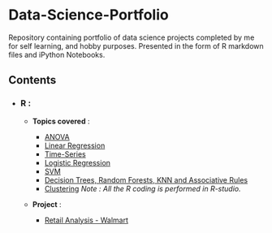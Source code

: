 # Data-Science-Portfolio

Repository containing portfolio of data science projects completed by me for self learning, and hobby purposes. Presented in the form of R markdown files and iPython Notebooks.

## Contents
- ### R :
 
  - __Topics covered__ : 
    - [ANOVA](https://github.com/piyushkumar08/Data-Science-Portfolio/blob/main/R/fastfood.R)
    - [Linear Regression](https://github.com/piyushkumar08/Data-Science-Portfolio/blob/main/R/Linear_Regrs.R)
    - [Time-Series](https://github.com/piyushkumar08/Data-Science-Portfolio/blob/main/R/Airpass.R) 
    - [Logistic Regression](https://github.com/piyushkumar08/Data-Science-Portfolio/blob/main/R/logistic%20regression.R)
    - [SVM](https://github.com/piyushkumar08/Data-Science-Portfolio/blob/main/R/SVM.R)
    - [Decision Trees, Random Forests, KNN and Associative Rules](https://github.com/piyushkumar08/Data-Science-Portfolio/blob/main/R/Non-linear_Classification.R)
    - [Clustering](https://github.com/piyushkumar08/Data-Science-Portfolio/blob/main/R/Clustering.R)
      _Note : All the R coding is performed in R-studio._
   
   - __Project__ : 
     - [Retail Analysis - Walmart](https://github.com/piyushkumar08/Retail-Analysis)
    
